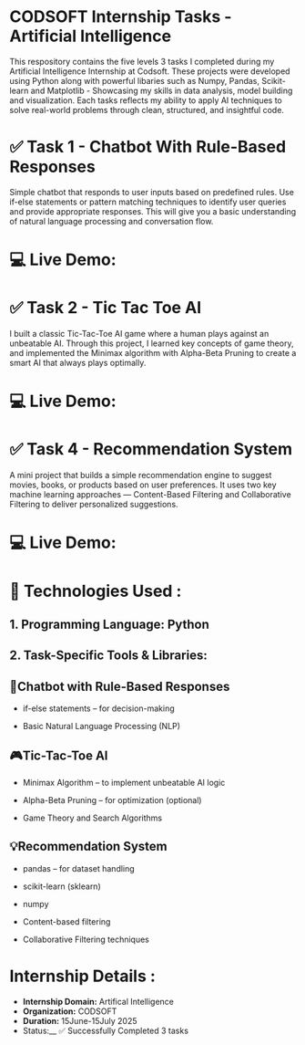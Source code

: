 # CODSOFT Internship Tasks - Artificial Intelligence
This respository contains the five levels 3 tasks I completed during my Artificial Intelligence Internship at Codsoft. These projects were developed using Python along with powerful libaries 
such as Numpy, Pandas, Scikit-learn and Matplotlib - Showcasing  my skills in data analysis, model building and visualization. Each tasks reflects my ability to apply AI techniques to solve 
real-world problems through clean, structured, and insightful code. 

# ✅ Task 1 - Chatbot With Rule-Based Responses
 Simple chatbot that responds to user inputs based on
 predefined rules. Use if-else statements or pattern matching
 techniques to identify user queries and provide appropriate
 responses. This will give you a basic understanding of natural
 language processing and conversation flow.

 # 💻 Live Demo: 


 # ✅ Task 2 - Tic Tac Toe AI 
  I built a classic Tic-Tac-Toe AI game where a human plays against an unbeatable AI.
  Through this project, I learned key concepts of game theory, and implemented the Minimax algorithm with Alpha-Beta Pruning to create a smart AI that always plays optimally.

  # 💻 Live Demo:


  # ✅ Task 4 - Recommendation System 
  A mini project that builds a simple recommendation engine to suggest movies, books, or products based on user preferences. It uses two key machine learning approaches — Content-Based Filtering and Collaborative   Filtering to deliver personalized suggestions.

  # 💻 Live Demo:


# 🔗 Technologies Used :
## 1. Programming Language: Python
## 2. Task-Specific Tools & Libraries:

 ## 🤖Chatbot with Rule-Based Responses

- if-else statements – for decision-making
  
- Basic Natural Language Processing (NLP)

## 🎮Tic-Tac-Toe AI

- Minimax Algorithm – to implement unbeatable AI logic

- Alpha-Beta Pruning – for optimization (optional)

- Game Theory and Search Algorithms

## 💡Recommendation System 

- pandas – for dataset handling

- scikit-learn (sklearn)

- numpy

- Content-based filtering

- Collaborative Filtering techniques

# Internship Details :
-  __Internship Domain:__  Artifical Intelligence
-  __Organization:__ CODSOFT
-  __Duration:__ 15June-15July 2025
-  Status:__ ✅ Successfully  Completed 3 tasks



 

 
